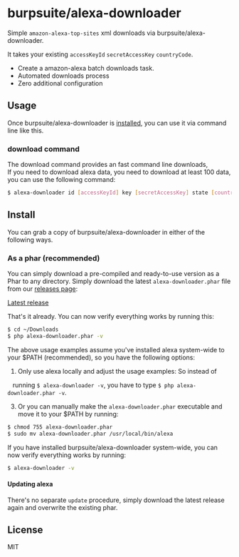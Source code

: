 # burpsuite/alexa-downloader

Simple `amazon-alexa-top-sites` xml downloads via burpsuite/alexa-downloader.

It takes your existing `accessKeyId` `secretAccessKey` `countryCode`.

* Create a amazon-alexa batch downloads task.
* Automated downloads process
* Zero additional configuration


## Usage

Once burpsuite/alexa-downloader is [installed](#install), you can use it via command line like this.

### download command

The download command provides an fast command line downloads,<br>
If you need to download alexa data, you need to download at least 100 data,<br>
you can use the following command:

```bash
$ alexa-downloader id [accessKeyId] key [secretAccessKey] state [countryCode] start [0-99999] end [0-99999] export [export_path]
```

## Install

You can grab a copy of burpsuite/alexa-downloader in either of the following ways.

### As a phar (recommended)

You can simply download a pre-compiled and ready-to-use version as a Phar
to any directory.
Simply download the latest `alexa-downloader.phar` file from our
[releases page](https://github.com/burpsuite/alexa/releases):

[Latest release](https://github.com/burpsuite/alexa/releases/latest)

That's it already. You can now verify everything works by running this:

```bash
$ cd ~/Downloads
$ php alexa-downloader.phar -v
```

The above usage examples assume you've installed alexa system-wide to your $PATH (recommended),
so you have the following options:

1.  Only use alexa locally and adjust the usage examples: So instead of

    running `$ alexa-downloader -v`, you have to type `$ php alexa-downloader.phar -v`.


3.  Or you can manually make the `alexa-downloader.phar` executable and move it to your $PATH by running:

   ```bash
   $ chmod 755 alexa-downloader.phar
   $ sudo mv alexa-downloader.phar /usr/local/bin/alexa
   ```
 
If you have installed burpsuite/alexa-downloader system-wide, you can now verify everything works by running:

```bash
$ alexa-downloader -v
```

#### Updating alexa

There's no separate `update` procedure, simply download the latest release again
and overwrite the existing phar.

## License

MIT
